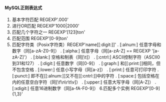 #### MySQL正则表达式

1. 基本字符匹配       REGEXP'.000'
2. 进行OR匹配        REGEXP'1000|2000'
3. 匹配几个字符之一   REGEXP'[123]ton'
4. 匹配范围          REGEXP'[0-9]ton'
5. 匹配字符类（Posix字符类）REGEXP'name[[:digit:]]'
. [:alnum:]	任意字母和数字（同[a-zA-Z0-9]）
. [:alpha:]	任意字母（同[a-zA-Z] == REGEXP '[a-zA-Z]'）
. [:blank:]	空格和制表（同[\\t]）
. [:cntrl:]	ASCII控制字符（ASCII0到31和127）
. [:digit:]	任意数字（同[0-9]）
. [:graph:]	和[[:print:]]相同，但不包含空格
. [:lower:]	任意小写字母（同[a-z]）
. [:print:]	任意可打印字符
. [:punct:]	即不在[[:alnum:]]又不在[[:cntrl:]]中的字符
. [:space:]	包括空格在内的任意空白字符（同[\\f\\n\\r\\t\\v]）
. [:upper:]	任意大写字母（同[A-Z]）
. [:xdigit:]	任意16进制数字（同[a-fA-F0-9]）
6.匹配多个实例       REGEXP'[0-9]{1,3}'
